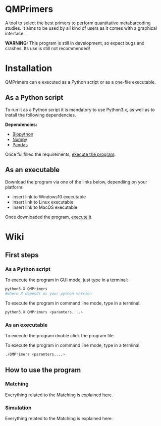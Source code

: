# QMPrimers
A tool to select the best primers to perform quantitative metabarcoding studies. It aims to be used by all kind of users as it comes with a graphical interface.

**WARNING:** This program is still in development, so expect bugs and crashes. Its use is still not recommended!

# Installation
QMPrimers can e executed as a Python script or as a one-file executable.

## As a Python script
To run it as a Python script it is mandatory to use Python3.x, as well as to install the following dependencies.

**Dependencies:**
- [Biopython](https://biopython.org)
- [Numpy](http://www.numpy.org)
- [Pandas](https://pandas.pydata.org)

Once fullfilled the requirements, [execute the program](#as-a-python-script).

## As an executable
Download the program via one of the links below, dependiing on your platform:
- insert link to Windows10 executable
- insert link to Linux executable
- insert link to MacOS executable

Once downloaded the program, [execute it](#as-an-executable).

# Wiki
## First steps

### As a Python script
To execute the program in GUI mode, just type in a terminal:
```bash
python3.X QMPrimers
#where X depends on your python version
```

To execute the program in command line mode, type in a terminal:
```bash
python3.X QMPrimers <paramters....>
```
### As an executable
To execute the program double click the program file.

To execute the program in command line mode, type in a terminal:
```bash
./QMPrimers <paramters....>
```
## How to use the program
### Matching
Everything related to the Matching is explained [here](https://github.com/dsoldevila/QMPrimers/wiki/Matching).

### Simulation
Everything related to the Matching is explained here.



